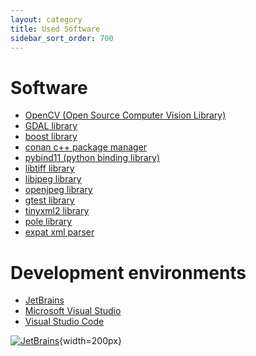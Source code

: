 ```yaml
---
layout: category
title: Used Software
sidebar_sort_order: 700
---
```

# Software

-   [OpenCV (Open Source Computer Vision Library)](https://opencv.org)
-   [GDAL library](https://gdal.org)
-   [boost library](https://boost.org)
-   [conan c++ package manager](https://conan.io)
-   [pybind11 (python binding
    library)](https://github.com/pybind/pybind11)
-   [libtiff library](http://libtiff.org)
-   [libjpeg library](http://libjpeg.sourceforge.net/)
-   [openjpeg library](https://www.openjpeg.org/)
-   [gtest library](https://github.com/google/googletest)
-   [tinyxml2 library](https://github.com/leethomason/tinyxml2)
-   [pole library](http://www.dimin.net/software/pole/)
-   [expat xml parser](https://libexpat.github.io/)

# Development environments

-   [JetBrains](https://www.jetbrains.com/?from=slideio)
-   [Microsoft Visual Studio](https://visualstudio.microsoft.com/)
-   [Visual Studio Code](https://code.visualstudio.com/)

[![JetBrains](/assets/jetbrains.png)](https://www.jetbrains.com/?from=slideio){width=200px}